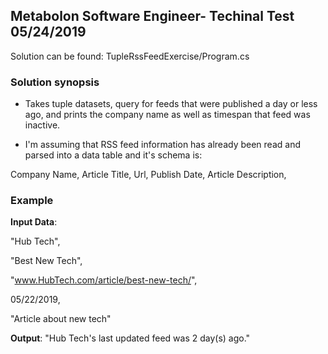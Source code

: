 ## Metabolon Software Engineer- Techinal Test 05/24/2019

Solution can be found: TupleRssFeedExercise/Program.cs

### Solution synopsis 
- Takes tuple datasets, query for feeds that were published a day or less ago, and prints the company name as well as timespan that feed was inactive.

- I'm assuming that RSS feed information has already been read and parsed into a data table and it's schema is: 

 Company Name,
 Article Title,
 Url,
 Publish Date,
 Article Description,

### Example

**Input Data**: 

"Hub Tech",

"Best New Tech",

"www.HubTech.com/article/best-new-tech/",

 05/22/2019,
 
 "Article about new tech"

**Output**: "Hub Tech's last updated feed was 2 day(s) ago."



